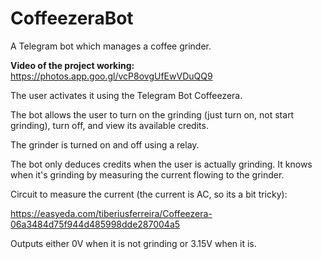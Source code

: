 # CoffeezeraBot
A Telegram bot which manages a coffee grinder.

**Video of the project working:** https://photos.app.goo.gl/vcP8ovgUfEwVDuQQ9

The user activates it using the Telegram Bot Coffeezera. 

The bot allows the user to turn on the grinding (just turn on, not start grinding), turn off, and view its available credits.

The grinder is turned on and off using a relay. 

The bot only deduces credits when the user is actually grinding. It knows when it's grinding by measuring the current flowing to the grinder.

Circuit to measure the current (the current is AC, so its a bit tricky): 

https://easyeda.com/tiberiusferreira/Coffeezera-06a3484d75f944d485998dde287004a5

Outputs either 0V when it is not grinding or 3.15V when it is. 


